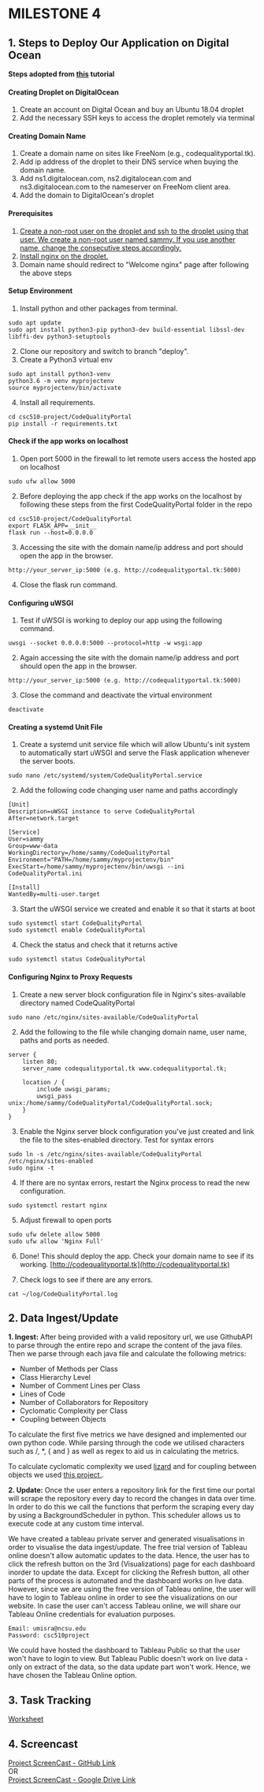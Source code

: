 
# MILESTONE 4

## 1. Steps to Deploy Our Application on Digital Ocean
**Steps adopted from [this](https://www.digitalocean.com/community/tutorials/how-to-serve-flask-applications-with-uswgi-and-nginx-on-ubuntu-18-04) tutorial** 

#### Creating Droplet on DigitalOcean
1. Create an account on Digital Ocean and buy an Ubuntu 18.04 droplet
2. Add the necessary SSH keys to access the droplet remotely via terminal

#### Creating Domain Name
1. Create a domain name on sites like FreeNom (e.g., codequalityportal.tk). 
2. Add ip address of the droplet to their DNS service when buying the domain name.
3. Add ns1.digitalocean.com, ns2.digitalocean.com and ns3.digitalocean.com to the nameserver on FreeNom client area.
4. Add the domain to DigitalOcean's droplet

#### Prerequisites
1. [Create a non-root user on the droplet and ssh to the droplet using that user. We create a non-root user named sammy. If you use another name, change the consecutive steps accordingly.](https://www.digitalocean.com/community/tutorials/initial-server-setup-with-ubuntu-18-04)
2. [Install nginx on the droplet.](https://www.digitalocean.com/community/tutorials/how-to-install-nginx-on-ubuntu-18-04)
3. Domain name should redirect to "Welcome nginx" page after following the above steps

#### Setup Environment
1. Install python and other packages from terminal.
```
sudo apt update
sudo apt install python3-pip python3-dev build-essential libssl-dev libffi-dev python3-setuptools
```
2. Clone our repository and switch to branch "deploy".
3. Create a Python3 virtual env
```
sudo apt install python3-venv
python3.6 -m venv myprojectenv
source myprojectenv/bin/activate
```
4. Install all requirements.
```
cd csc510-project/CodeQualityPortal
pip install -r requirements.txt
```

#### Check if the app works on localhost
1. Open port 5000 in the firewall to let remote users access the hosted app on localhost
```
sudo ufw allow 5000
```
2. Before deploying the app check if the app works on the localhost by following these steps from the first CodeQualityPortal folder in the repo
```
cd csc510-project/CodeQualityPortal
export FLASK_APP=__init__
flask run --host=0.0.0.0
```
3. Accessing the site with the domain name/ip address and port should open the app in the browser.
```
http://your_server_ip:5000 (e.g. http://codequalityportal.tk:5000)
```
4. Close the flask run command.

#### Configuring uWSGI
1. Test if uWSGI is working to deploy our app using the following command.
```
uwsgi --socket 0.0.0.0:5000 --protocol=http -w wsgi:app
```
2. Again accessing the site with the domain name/ip address and port should open the app in the browser.
```
http://your_server_ip:5000 (e.g. http://codequalityportal.tk:5000)
```
3. Close the command and deactivate the virtual environment
```
deactivate
```

#### Creating a systemd Unit File
1. Create a systemd unit service file which will allow Ubuntu's init system to automatically start uWSGI and serve the Flask application whenever the server boots.
```
sudo nano /etc/systemd/system/CodeQualityPortal.service
```
2. Add the following code changing user name and paths accordingly
```
[Unit]
Description=uWSGI instance to serve CodeQualityPortal
After=network.target

[Service]
User=sammy
Group=www-data
WorkingDirectory=/home/sammy/CodeQualityPortal
Environment="PATH=/home/sammy/myprojectenv/bin"
ExecStart=/home/sammy/myprojectenv/bin/uwsgi --ini CodeQualityPortal.ini

[Install]
WantedBy=multi-user.target
```
3. Start the uWSGI service we created and enable it so that it starts at boot
```
sudo systemctl start CodeQualityPortal
sudo systemctl enable CodeQualityPortal
```
4. Check the status and check that it returns active
```
sudo systemctl status CodeQualityPortal
```

#### Configuring Nginx to Proxy Requests
1. Create a new server block configuration file in Nginx's sites-available directory named CodeQualityPortal
```
sudo nano /etc/nginx/sites-available/CodeQualityPortal
```
2. Add the following to the file while changing domain name, user name, paths and ports as needed. 
```
server {
    listen 80;
    server_name codequalityportal.tk www.codequalityportal.tk;

    location / {
        include uwsgi_params;
        uwsgi_pass unix:/home/sammy/CodeQualityPortal/CodeQualityPortal.sock;
    }
}
```
3. Enable the Nginx server block configuration you've just created and link the file to the sites-enabled directory. Test for syntax errors
```
sudo ln -s /etc/nginx/sites-available/CodeQualityPortal /etc/nginx/sites-enabled
sudo nginx -t
```
4. If there are no syntax errors, restart the Nginx process to read the new configuration.
```
sudo systemctl restart nginx
```
5. Adjust firewall to open ports
```
sudo ufw delete allow 5000
sudo ufw allow 'Nginx Full'
```
6. Done! This should deploy the app. Check your domain name to see if its working. [http://codequalityportal.tk](http://codequalityportal.tk)

7. Check logs to see if there are any errors.
```
cat ~/log/CodeQualityPortal.log
```

## 2. Data Ingest/Update

**1. Ingest:** After being provided with a valid repository url, we use GithubAPI to parse through the entire repo and scrape the content of the java files. Then we parse through each java file and calculate the following metrics:
-   Number of Methods per Class
-   Class Hierarchy Level
-   Number of Comment Lines per Class
-   Lines of Code
-   Number of Collaborators for Repository
-   Cyclomatic Complexity per Class
-   Coupling between Objects

To calculate the first five metrics we have designed and implemented our own python code. While parsing through the code we utilised characters such as /, *, { and } as well as regex to aid us in calculating the metrics.

To calculate cyclomatic complexity we used [lizard](https://github.com/terryyin/lizard) and for coupling between objects we used [this project.](https://github.com/mauricioaniche/ck).

**2. Update:** Once the user enters a repository link for the first time our portal will scrape the repository every day to record the changes in data over time. In order to do this we call the functions that perform the scraping every day by using a BackgroundScheduler in python. This scheduler allows us to execute code at any custom time interval. 

We have created a tableau private server and generated visualisations in order to visualise the data ingest/update. The free trial version of Tableau online doesn't allow automatic updates to the data. Hence, the user has to click the refresh button on the 3rd (Visualizations) page for each dashboard inorder to update the data. Except for clicking the Refresh button, all other parts of the process is automated and the dashboard works on live data. However, since we are using the free version of Tableau online, the user will have to login to Tableau online in order to see the visualizations on our website. In case the user can't access Tableau online, we will share our Tableau Online credentials for evaluation purposes.

```
Email: umisra@ncsu.edu
Password: csc510project
```

We could have hosted the dashboard to Tableau Public so that the user won't have to login to view. But Tableau Public doesn't work on live data - only on extract of the data, so the data update part won't work. Hence, we have chosen the Tableau Online option.

## 3. Task Tracking
[Worksheet](https://github.ncsu.edu/umisra/csc510-project/blob/master/WORKSHEET.md)


## 4. Screencast

[Project ScreenCast - GitHub Link](https://github.ncsu.edu/umisra/csc510-project/blob/master/screencast2.mp4)
</br>OR</br>
[Project ScreenCast - Google Drive Link](https://drive.google.com/file/d/1pffZ40t8k5bTkDbwipd1G0ttnYKuPbLw/view?usp=sharing)


 
     
     
     
   
     
    

